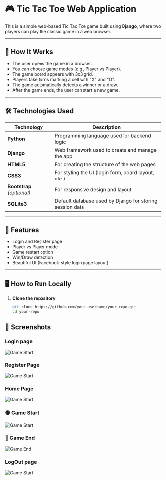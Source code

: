 # 🎮 Tic Tac Toe Web Application

This is a simple web-based Tic Tac Toe game built using **Django**, where two players can play the classic game in a web browser.

---

## 🚀 How It Works

- The user opens the game in a browser.
- You can choose game modes (e.g., Player vs Player).
- The game board appears with 3x3 grid.
- Players take turns marking a cell with "X" and "O".
- The game automatically detects a winner or a draw.
- After the game ends, the user can start a new game.

---

## 🛠️ Technologies Used

| Technology | Description |
|------------|-------------|
| **Python** | Programming language used for backend logic |
| **Django** | Web framework used to create and manage the app |
| **HTML5**  | For creating the structure of the web pages |
| **CSS3**   | For styling the UI (login form, board layout, etc.) |
| **Bootstrap** *(optional)* | For responsive design and layout |
| **SQLite3** | Default database used by Django for storing session data |

---

## 🧩 Features

- Login and Register page
- Player vs Player mode
- Game restart option
- Win/Draw detection
- Beautiful UI (Facebook-style login page layout)

---

## 🖥️ How to Run Locally

1. **Clone the repository**
   ```bash
   git clone https://github.com/your-username/your-repo.git
   cd your-repo


## 🎯 Screenshots
### Login page
![Game Start](screenshots/login_page.png)

### Register Page
![Game Start](screenshots/register_page.png)


### Home Page
![Game Start](screenshots/home_page.png)


### 🟢 Game Start

![Game Start](screenshots/game_Start_page.png)

### 🏁 Game End

![Game End](screenshots/game_mode.png)

### LogOut page
![Game Start](screenshots/after_logout.png)


